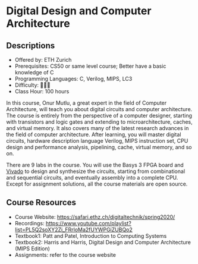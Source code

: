 # Digital Design and Computer Architecture

## Descriptions

- Offered by: ETH Zurich
- Prerequisites: CS50 or same level course; Better have a basic knowledge of C
- Programming Languages: C, Verilog, MIPS, LC3
- Difficulty: 🌟🌟🌟
- Class Hour: 100 hours

In this course, Onur Mutlu, a great expert in the field of Computer Architecture, will teach you about digital circuits and computer architecture. The course is entirely from the perspective of a computer designer, starting with transistors and logic gates and extending to microarchitecture, caches, and virtual memory. It also covers many of the latest research advances in the field of computer architecture. After learning, you will master digital circuits, hardware description language Verilog, MIPS instruction set, CPU design and performance analysis, pipelining, cache, virtual memory, and so on.

There are 9 labs in the course. You will use the Basys 3 FPGA board and [Vivado](https://china.xilinx.com/products/design-tools/vivado.html) to design and synthesize the circuits, starting from combinational and sequential circuits, and eventually assembly into a complete CPU. Except for assignment solutions, all the course materials are open source.

## Course Resources

- Course Website: <https://safari.ethz.ch/digitaltechnik/spring2020/>
- Recordings: <https://www.youtube.com/playlist?list=PL5Q2soXY2Zi_FRrloMa2fUYWPGiZUBQo2>
- Textbook1: Patt and Patel, Introduction to Computing Systems
- Textbook2: Harris and Harris, Digital Design and Computer Architecture (MIPS Edition)
- Assignments: refer to the course website
